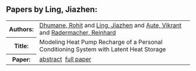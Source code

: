 <h2>Papers by Ling, Jiazhen:</h2>
<!-- Begin papers -->
<table>
<tr><th>Authors:</th><td>
<a href="../authors/author_050.html">Dhumane, Rohit</a> and 
<a href="../authors/author_152.html">Ling, Jiazhen</a> and 
<a href="../authors/author_009.html">Aute, Vikrant</a> and 
<a href="../authors/author_194.html">Radermacher, Reinhard</a>
</td></tr>
<tr><th>Title:  </th><td>Modeling Heat Pump Recharge of a Personal Conditioning System with Latent Heat Storage</td></tr>
<tr><th>Paper:  </th><td><a href="../abstracts/Modelica2019abstract3A1.pdf">abstract</a>&nbsp;&nbsp;<a href="../papers/Modelica2019paper3A1.pdf">full paper</a></td></tr>
</table>
<br>
<!-- End papers -->